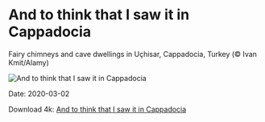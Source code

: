 # And to think that I saw it in Cappadocia

Fairy chimneys and cave dwellings in Uçhisar, Cappadocia, Turkey (© Ivan Kmit/Alamy)

![And to think that I saw it in Cappadocia](https://bing.com/th?id=OHR.SeussianLandscape_EN-US2146844247_UHD.jpg&rf=LaDigue_UHD.jpg&pid=hp&w=1024&h=576)

Date: 2020-03-02

Download 4k: [And to think that I saw it in Cappadocia](https://bing.com/th?id=OHR.SeussianLandscape_EN-US2146844247_UHD.jpg&rf=LaDigue_UHD.jpg&pid=hp&w=3840&h=2160)

